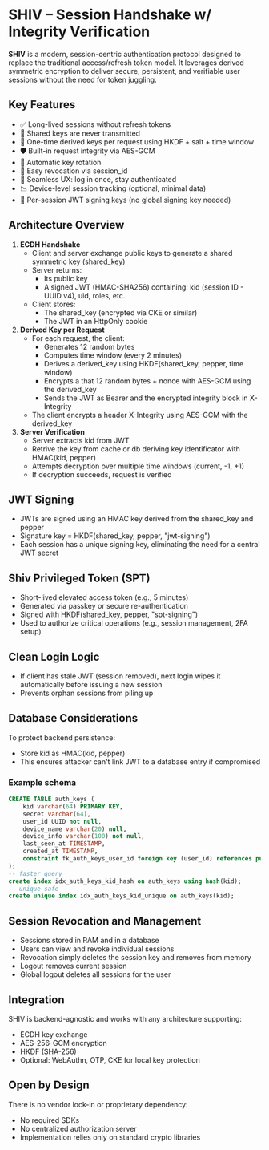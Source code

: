 # SHIV – Session Handshake w/ Integrity Verification

**SHIV** is a modern, session-centric authentication protocol designed to replace the traditional access/refresh token model. It leverages derived symmetric encryption to deliver secure, persistent, and verifiable user sessions without the need for token juggling.

## Key Features

- ✅ Long-lived sessions without refresh tokens
- 🔑 Shared keys are never transmitted
- 🔁 One-time derived keys per request using HKDF + salt + time window
- 🛡️ Built-in request integrity via AES-GCM
- 🔄 Automatic key rotation
- 🧹 Easy revocation via session_id
- 🧠 Seamless UX: log in once, stay authenticated
- 📉 Device-level session tracking (optional, minimal data)
- 🌌 Per-session JWT signing keys (no global signing key needed)

## Architecture Overview

1. __ECDH Handshake__
    - Client and server exchange public keys to generate a shared symmetric key (shared_key)
    - Server returns:
        - Its public key
        - A signed JWT (HMAC-SHA256) containing: kid (session ID - UUID v4), uid, roles, etc.
    - Client stores:
        - The shared_key (encrypted via CKE or similar)
        - The JWT in an HttpOnly cookie
2. __Derived Key per Request__
    - For each request, the client:
        - Generates 12 random bytes
        - Computes time window (every 2 minutes)
        - Derives a derived_key using HKDF(shared_key, pepper, time window)
        - Encrypts a that 12 random bytes + nonce with AES-GCM using the derived_key
        - Sends the JWT as Bearer and the encrypted integrity block in X-Integrity
    - The client encrypts a header X-Integrity using AES-GCM with the derived_key
3. __Server Verification__
    - Server extracts kid from JWT
    - Retrive the key from cache or db deriving key identificator with HMAC(kid, pepper)
    - Attempts decryption over multiple time windows (current, -1, +1)
    - If decryption succeeds, request is verified

## JWT Signing

- JWTs are signed using an HMAC key derived from the shared_key and pepper
- Signature key = HKDF(shared_key, pepper, "jwt-signing")
- Each session has a unique signing key, eliminating the need for a central JWT secret

## Shiv Privileged Token (SPT)

- Short-lived elevated access token (e.g., 5 minutes)
- Generated via passkey or secure re-authentication
- Signed with HKDF(shared_key, pepper, "spt-signing")
- Used to authorize critical operations (e.g., session management, 2FA setup)

## Clean Login Logic

- If client has stale JWT (session removed), next login wipes it automatically before issuing a new session
- Prevents orphan sessions from piling up

## Database Considerations

To protect backend persistence:
- Store kid as HMAC(kid, pepper)
- This ensures attacker can't link JWT to a database entry if compromised

### Example schema
```sql
CREATE TABLE auth_keys (
    kid varchar(64) PRIMARY KEY,
    secret varchar(64),
    user_id UUID not null,
    device_name varchar(20) null,
    device_info varchar(100) not null,
    last_seen_at TIMESTAMP,
    created_at TIMESTAMP,
    constraint fk_auth_keys_user_id foreign key (user_id) references public.user(id)
);
-- faster query
create index idx_auth_keys_kid_hash on auth_keys using hash(kid);
-- unique safe
create unique index idx_auth_keys_kid_unique on auth_keys(kid);
```

## Session Revocation and Management

- Sessions stored in RAM and in a database
- Users can view and revoke individual sessions
- Revocation simply deletes the session key and removes from memory
- Logout removes current session
- Global logout deletes all sessions for the user

## Integration

SHIV is backend-agnostic and works with any architecture supporting:
- ECDH key exchange
- AES-256-GCM encryption
- HKDF (SHA-256)
- Optional: WebAuthn, OTP, CKE for local key protection

## Open by Design

There is no vendor lock-in or proprietary dependency:
- No required SDKs
- No centralized authorization server
- Implementation relies only on standard crypto libraries